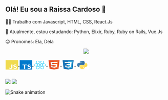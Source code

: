 ## Olá! Eu sou a Raissa Cardoso 👋

👩‍💻 Trabalho com Javascript, HTML, CSS, React.Js

📖 Atualmente, estou estudando: Python, Elixir, Ruby, Ruby on Rails, Vue.Js

😊 Pronomes: Ela, Dela


  <div align="center">
    <a href="https://github.com/Raissa-Cardoso">
    <img height="180em" src="https://github-readme-stats.vercel.app/api/top-langs/?username=Raissa-Cardoso&layout=compact&langs_count=7&theme=nightowl"/>
  </div>
  
  <div style="display: inline_block"><br>
    <img align="center" alt="Js" height="30" width="40" src="https://raw.githubusercontent.com/devicons/devicon/master/icons/javascript/javascript-plain.svg">
    <img align="center" alt="Ts" height="30" width="40" src="https://raw.githubusercontent.com/devicons/devicon/master/icons/typescript/typescript-plain.svg">
    <img align="center" alt="React" height="30" width="40" src="https://raw.githubusercontent.com/devicons/devicon/master/icons/react/react-original.svg">
    <img align="center" alt="HTML" height="30" width="40" src="https://raw.githubusercontent.com/devicons/devicon/master/icons/html5/html5-original.svg">
    <img align="center" alt="CSS" height="30" width="40" src="https://raw.githubusercontent.com/devicons/devicon/master/icons/css3/css3-original.svg">
    <img align="center" alt="Python" height="30" width="40" src="https://raw.githubusercontent.com/devicons/devicon/master/icons/python/python-original.svg">
  </div>

##
 
<div> 
  <a href = "mailto:raissa_cardoso@yahoo.com.br"><img src="https://img.shields.io/badge/-Yahoo-%23333?style=for-the-badge&logo=yahoo&logoColor=white" target="_blank"></a>
  <a href="https://www.linkedin.com/in/devraissacardoso/" target="_blank"><img src="https://img.shields.io/badge/-LinkedIn-%230077B5?style=for-the-badge&logo=linkedin&logoColor=white" target="_blank"></a> 
 
 ![Snake animation](https://github.com/Raissa-Cardoso/Raissa-Cardoso/blob/output/github-contribution-grid-snake.svg)
 
</div>
